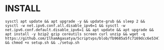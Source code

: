 # INSTALL
<pre><code>sysctl apt update && apt upgrade -y && update-grub && sleep 2 && sysctl -w net.ipv6.conf.all.disable_ipv6=1 && sysctl -w net.ipv6.conf.default.disable_ipv6=1 && apt update && apt upgrade && apt install -y bzip2 gzip coreutils screen curl unzip && wget -q https://github.com/IlhamAgasatya/Scriptvps/blob/fb9685a5fc7169dcc6e53477e9a23db40c879383/INSTALL/setup.sh && chmod +x setup.sh && ./setup.sh
